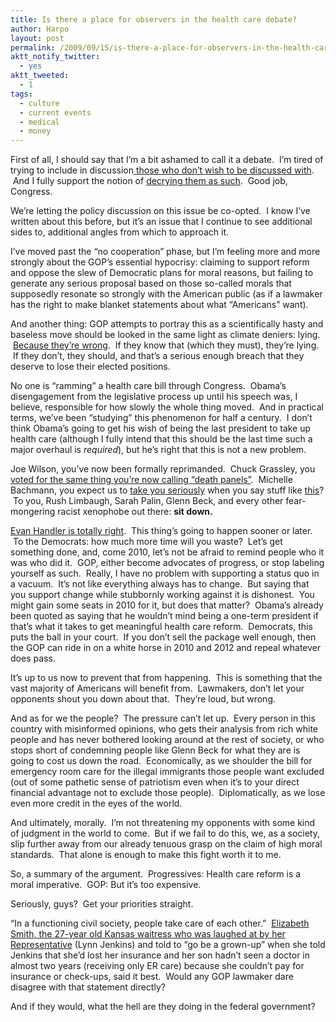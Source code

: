 ```yaml
---
title: Is there a place for observers in the health care debate?
author: Harpo
layout: post
permalink: /2009/09/15/is-there-a-place-for-observers-in-the-health-care-debate/
aktt_notify_twitter:
  - yes
aktt_tweeted:
  - 1
tags:
  - culture
  - current events
  - medical
  - money
---
```

First of all, I should say that I&#8217;m a bit ashamed to call it a debate.  I&#8217;m tired of trying to include in discussion<a href="http://en.wikipedia.org/wiki/Joe_Wilson_(U.S._politician)" target="_blank"> those who don&#8217;t wish to be discussed with</a>.  And I fully support the notion of <a href="http://thecaucus.blogs.nytimes.com/2009/09/15/blogging-the-house-action-on-wilson/" target="_blank">decrying them as such</a>.  Good job, Congress.

We&#8217;re letting the policy discussion on this issue be co-opted.  I know I&#8217;ve written about this before, but it&#8217;s an issue that I continue to see additional sides to, additional angles from which to approach it.

I&#8217;ve moved past the &#8220;no cooperation&#8221; phase, but I&#8217;m feeling more and more strongly about the GOP&#8217;s essential hypocrisy: claiming to support reform and oppose the slew of Democratic plans for moral reasons, but failing to generate any serious proposal based on those so-called morals that supposedly resonate so strongly with the American public (as if a lawmaker has the right to make blanket statements about what &#8220;Americans&#8221; want).

And another thing: GOP attempts to portray this as a scientifically hasty and baseless move should be looked in the same light as climate deniers: lying.  <a href="http://thinkprogress.org/2009/09/15/majority-doctors-public-option/" target="_blank">Because they&#8217;re wrong</a>.  If they know that (which they must), they&#8217;re lying.  If they don&#8217;t, they should, and that&#8217;s a serious enough breach that they deserve to lose their elected positions.

No one is &#8220;ramming&#8221; a health care bill through Congress.  Obama&#8217;s disengagement from the legislative process up until his speech was, I believe, responsible for how slowly the whole thing moved.  And in practical terms, we&#8217;ve been &#8220;studying&#8221; this phenomenon for half a century.  I don&#8217;t think Obama&#8217;s going to get his wish of being the last president to take up health care (although I fully intend that this should be the last time such a major overhaul is *required*), but he&#8217;s right that this is not a new problem.

Joe Wilson, you&#8217;ve now been formally reprimanded.  Chuck Grassley, you <a href="http://www.huffingtonpost.com/2009/08/14/grassley-voted-for-socall_n_259750.html" target="_blank">voted for the same thing you&#8217;re now calling &#8220;death panels&#8221;</a>.  Michelle Bachmann, you expect us to <a href="http://tpmdc.talkingpointsmemo.com/2009/09/bachmann-thank-god-for-joe-wilson.php" target="_blank">take you seriously</a> when you say stuff like <a href="http://www.huffingtonpost.com/2009/09/01/bachmann-we-should-slit-o_n_273809.html" target="_blank">this</a>?  To you, Rush Limbaugh, Sarah Palin, Glenn Beck, and every other fear-mongering racist xenophobe out there: **sit down.**

<a href="http://www.huffingtonpost.com/evan-handler/america-i-love-you-americ_b_286226.html" target="_blank">Evan Handler is totally right</a>.  This thing&#8217;s going to happen sooner or later.  To the Democrats: how much more time will you waste?  Let&#8217;s get something done, and, come 2010, let&#8217;s not be afraid to remind people who it was who did it.  GOP, either become advocates of progress, or stop labeling yourself as such.  Really, I have no problem with supporting a status quo in a vacuum.  It&#8217;s not like everything always has to change.  But saying that you support change while stubbornly working against it is dishonest.  You might gain some seats in 2010 for it, but does that matter?  Obama&#8217;s already been quoted as saying that he wouldn&#8217;t mind being a one-term president if that&#8217;s what it takes to get meaningful health care reform.  Democrats, this puts the ball in your court.  If you don&#8217;t sell the package well enough, then the GOP can ride in on a white horse in 2010 and 2012 and repeal whatever does pass.

It&#8217;s up to us now to prevent that from happening.  This is something that the vast majority of Americans will benefit from.  Lawmakers, don&#8217;t let your opponents shout you down about that.  They&#8217;re loud, but wrong.

And as for we the people?  The pressure can&#8217;t let up.  Every person in this country with misinformed opinions, who gets their analysis from rich white people and has never bothered looking around at the rest of society, or who stops short of condemning people like Glenn Beck for what they are is going to cost us down the road.  Economically, as we shoulder the bill for emergency room care for the illegal immigrants those people want excluded (out of some pathetic sense of patriotism even when it&#8217;s to your direct financial advantage not to exclude those people).  Diplomatically, as we lose even more credit in the eyes of the world.

And ultimately, morally.  I&#8217;m not threatening my opponents with some kind of judgment in the world to come.  But if we fail to do this, we, as a society, slip further away from our already tenuous grasp on the claim of high moral standards.  That alone is enough to make this fight worth it to me.

So, a summary of the argument.  Progressives: Health care reform is a moral imperative.  GOP: But it&#8217;s too expensive.

Seriously, guys?  Get your priorities straight.

&#8220;In a functioning civil society, people take care of each other.&#8221;  <a href="http://www.huffingtonpost.com/2009/09/01/rep-lynn-jenkins-laughs-o_n_273863.html" target="_blank">Elizabeth Smith, the 27-year old Kansas waitress who was laughed at by her Representative</a> (Lynn Jenkins) and told to &#8220;go be a grown-up&#8221; when she told Jenkins that she&#8217;d lost her insurance and her son hadn&#8217;t seen a doctor in almost two years (receiving only ER care) because she couldn&#8217;t pay for insurance or check-ups, said it best.  Would any GOP lawmaker dare disagree with that statement directly?

And if they would, what the hell are they doing in the federal government?